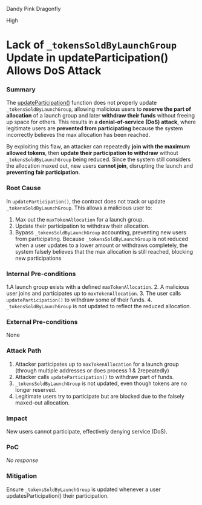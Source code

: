 Dandy Pink Dragonfly

High

# Lack of `_tokensSoldByLaunchGroup` Update in updateParticipation() Allows DoS Attack

### Summary


The [updateParticipation()](https://github.com/sherlock-audit/2025-02-rova/blob/main/rova-contracts/src/Launch.sol#L307-L397
) function does not properly update `_tokensSoldByLaunchGroup`, allowing malicious users to **reserve the part of allocation** of a launch group and later **withdraw their funds** without freeing up space for others. This results in a **denial-of-service (DoS) attack**, where legitimate users are **prevented from participating** because the system incorrectly believes the max allocation has been reached.  

By exploiting this flaw, an attacker can repeatedly **join with the maximum allowed tokens**, then **update their participation to withdraw** without `_tokensSoldByLaunchGroup` being reduced. Since the system still considers the allocation maxed out, new users **cannot join**, disrupting the launch and **preventing fair participation**.

### Root Cause

In `updateParticipation()`, the contract does not track or update `_tokensSoldByLaunchGroup`. This allows a malicious user to:

1. Max out the `maxTokenAllocation` for a launch group.
2. Update their participation to withdraw their allocation.
3. Bypass `_tokensSoldByLaunchGroup` accounting, preventing new users from participating.
Because `_tokensSoldByLaunchGroup` is not reduced when a user updates to a lower amount or withdraws completely, the system falsely believes that the max allocation is still reached, blocking new participations

### Internal Pre-conditions

1.A launch group exists with a defined `maxTokenAllocation`.
2. A malicious user joins and participates up to `maxTokenAllocation`.
3. The user calls `updateParticipation()` to withdraw some of their funds.
4. `_tokensSoldByLaunchGroup` is not updated to reflect the reduced allocation.

### External Pre-conditions

None

### Attack Path

1. Attacker participates up to `maxTokenAllocation` for a launch group (through multiple addresses or does process 1 & 2repeatedly) 
2. Attacker calls `updateParticipation()` to withdraw part of funds.
3. `_tokensSoldByLaunchGroup` is not updated, even though tokens are no longer reserved.
4. Legitimate users try to participate but are blocked due to the falsely maxed-out allocation.

### Impact

New users cannot participate, effectively denying service (DoS).

### PoC

_No response_

### Mitigation

Ensure `_tokensSoldByLaunchGroup` is updated whenever a user updatesParticipation() their participation.